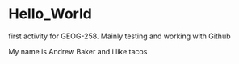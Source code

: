 # Hello_World
first activity for GEOG-258. Mainly testing and working with Github

My name is Andrew Baker and i like tacos
